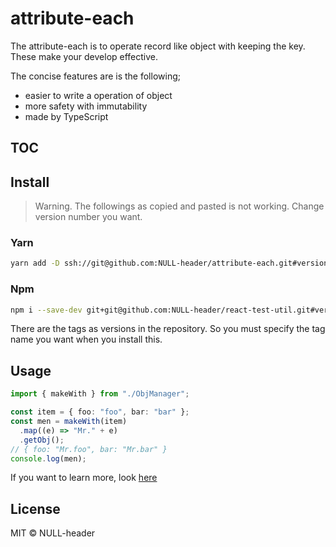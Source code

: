 # attribute-each

The attribute-each is to operate record like object with keeping the key. These make your develop effective.

The concise features are is the following;

* easier to write a operation of object
* more safety with immutability
* made by TypeScript

## TOC

## Install

> Warning.
> The followings as copied and pasted is not working. Change version number you want.

### Yarn

```sh
yarn add -D ssh://git@github.com:NULL-header/attribute-each.git#version
```

### Npm

```sh
npm i --save-dev git+git@github.com:NULL-header/react-test-util.git#version
```

There are the tags as versions in the repository. So you must specify the tag name you want when you install this.

## Usage

```ts
import { makeWith } from "./ObjManager";

const item = { foo: "foo", bar: "bar" };
const men = makeWith(item)
  .map((e) => "Mr." + e)
  .getObj();
// { foo: "Mr.foo", bar: "Mr.bar" }
console.log(men);
```

If you want to learn more, look [here](./doc/features.md)

## License

MIT © NULL-header
